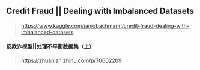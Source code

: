 ## Credit Fraud || Dealing with Imbalanced Datasets

> https://www.kaggle.com/janiobachmann/credit-fraud-dealing-with-imbalanced-datasets

#### 反欺诈模型||处理不平衡数据集（上）

> https://zhuanlan.zhihu.com/p/70602209

